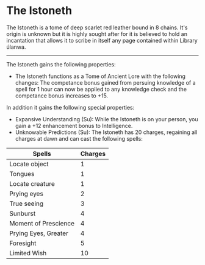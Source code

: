 # The Istoneth

The Istoneth is a tome of deep scarlet red leather bound in 8 chains. It's origin is unknown but it is highly sought after for it is believed to hold an incantation that allows it to scribe in itself any page contained within Library úlanwa.

---

The Istoneth gains the following properties:
- The Istoneth functions as a Tome of Ancient Lore with the following changes: The competance bonus gained from persuing knowledge of a spell for 1 hour can now be applied to any knowledge check and the competance bonus increases to +15.
 
In addition it gains the following special properties:
- Expansive Understanding (Su): While the Istoneth is on your person, you gain a +12 enhancement bonus to Intelligence.
- Unknowable Predictions (Su): The Istoneth has 20 charges, regaining all charges at dawn and can cast the following spells:

<center>

| Spells | Charges |
| ------------- | ------------- |
| Locate object | 1 |
| Tongues | 1 |
| Locate creature | 1 |
| Prying eyes | 2 |
| True seeing | 3 |
| Sunburst | 4 |
| Moment of Prescience | 4 |
| Prying Eyes, Greater | 4 |
| Foresight | 5 |
| Limited Wish | 10 |

</center>
